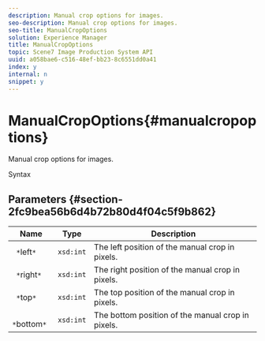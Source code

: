 ```yaml
---
description: Manual crop options for images.
seo-description: Manual crop options for images.
seo-title: ManualCropOptions
solution: Experience Manager
title: ManualCropOptions
topic: Scene7 Image Production System API
uuid: a058bae6-c516-48ef-bb23-8c6551dd0a41
index: y
internal: n
snippet: y
---
```


# ManualCropOptions{#manualcropoptions}

Manual crop options for images.

 Syntax 

## Parameters {#section-2fc9bea56b6d4b72b80d4f04c5f9b862}

|  Name  | Type  | Description  |
|---|---|---|
|  ` *`left`*`  | `xsd:int`  | The left position of the manual crop in pixels.  |
|  ` *`right`*`  | `xsd:int`  | The right position of the manual crop in pixels.  |
|  ` *`top`*`  | `xsd:int`  | The top position of the manual crop in pixels.  |
|  ` *`bottom`*`  | `xsd:int`  | The bottom position of the manual crop in pixels.  |

